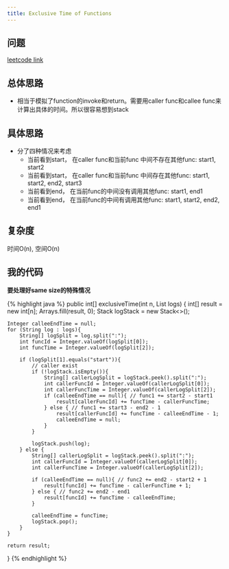 ```yaml
---
title: Exclusive Time of Functions
---
```


## 问题
[leetcode link](https://leetcode.com/problems/exclusive-time-of-functions/description/)

## 总体思路
- 相当于模拟了function的invoke和return。需要用caller func和callee func来计算出具体的时间。所以很容易想到stack

## 具体思路
- 分了四种情况来考虑
  - 当前看到start， 在caller func和当前func 中间不存在其他func: start1, start2
  - 当前看到start， 在caller func和当前func 中间存在其他func: start1, start2, end2, start3
  - 当前看到end， 在当前func的中间没有调用其他func: start1, end1
  - 当前看到end， 在当前func的中间有调用其他func: start1, start2, end2, end1


## 复杂度
时间O(n), 空间O(n)

## 我的代码
**要处理好same size的特殊情况**

{% highlight java %}
public int[] exclusiveTime(int n, List<String> logs) {
    int[] result = new int[n];
    Arrays.fill(result, 0);
    Stack<String> logStack = new Stack<>();

    Integer calleeEndTime = null;
    for (String log : logs){
        String[] logSplit = log.split(":");
        int funcId = Integer.valueOf(logSplit[0]);
        int funcTime = Integer.valueOf(logSplit[2]);

        if (logSplit[1].equals("start")){
            // caller exist
            if (!logStack.isEmpty()){
                String[] callerLogSplit = logStack.peek().split(":");
                int callerFuncId = Integer.valueOf(callerLogSplit[0]);
                int callerFuncTime = Integer.valueOf(callerLogSplit[2]);
                if (calleeEndTime == null){ // func1 += start2 - start1
                    result[callerFuncId] += funcTime - callerFuncTime;
                } else { // func1 += start3 - end2 - 1
                    result[callerFuncId] += funcTime - calleeEndTime - 1;
                    calleeEndTime = null;
                }
            }

            logStack.push(log);
        } else {
            String[] callerLogSplit = logStack.peek().split(":");
            int callerFuncId = Integer.valueOf(callerLogSplit[0]);
            int callerFuncTime = Integer.valueOf(callerLogSplit[2]);

            if (calleeEndTime == null){ // func2 += end2 - start2 + 1
                result[funcId] += funcTime - callerFuncTime + 1;
            } else { // func2 += end2 - end1
                result[funcId] += funcTime - calleeEndTime;
            }

            calleeEndTime = funcTime;
            logStack.pop();
        }
    }

    return result;
}
{% endhighlight %}
